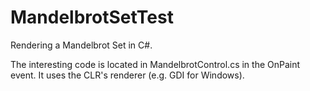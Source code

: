 # MandelbrotSetTest

Rendering a Mandelbrot Set in C#.

The interesting code is located in MandelbrotControl.cs in the OnPaint event. It uses the CLR's renderer (e.g. GDI for Windows).


